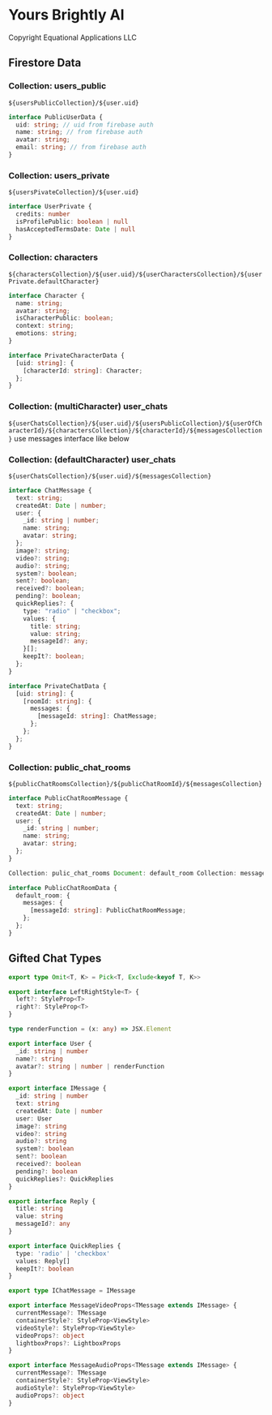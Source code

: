 # Yours Brightly AI  

Copyright Equational Applications LLC

## Firestore Data

### Collection: users_public
`${usersPublicCollection}/${user.uid}`
```ts
interface PublicUserData {
  uid: string; // uid from firebase auth
  name: string; // from firebase auth
  avatar: string;
  email: string; // from firebase auth
}
```

### Collection: users_private
`${usersPivateCollection}/${user.uid}`
```ts
interface UserPrivate {
  credits: number
  isProfilePublic: boolean | null
  hasAcceptedTermsDate: Date | null
}
```

### Collection: characters
`${charactersCollection}/${user.uid}/${userCharactersCollection}/${userPrivate.defaultCharacter}`
```ts
interface Character {
  name: string;
  avatar: string;
  isCharacterPublic: boolean;
  context: string;
  emotions: string;
}

interface PrivateCharacterData {
  [uid: string]: {
    [characterId: string]: Character;
  };
}
```

### Collection: (multiCharacter) user_chats
`${userChatsCollection}/${user.uid}/${usersPublicCollection}/${userOfCharacterId}/${charactersCollection}/${characterId}/${messagesCollection}`
use messages interface like below

### Collection: (defaultCharacter) user_chats
`${userChatsCollection}/${user.uid}/${messagesCollection}`
```ts
interface ChatMessage {
  text: string;
  createdAt: Date | number;
  user: {
    _id: string | number;
    name: string;
    avatar: string;
  };
  image?: string;
  video?: string;
  audio?: string;
  system?: boolean;
  sent?: boolean;
  received?: boolean;
  pending?: boolean;
  quickReplies?: {
    type: "radio" | "checkbox";
    values: {
      title: string;
      value: string;
      messageId?: any;
    }[];
    keepIt?: boolean;
  };
}

interface PrivateChatData {
  [uid: string]: {
    [roomId: string]: {
      messages: {
        [messageId: string]: ChatMessage;
      };
    };
  };
}
```

### Collection: public_chat_rooms
  `${publicChatRoomsCollection}/${publicChatRoomId}/${messagesCollection}`
```ts
interface PublicChatRoomMessage {
  text: string;
  createdAt: Date | number;
  user: {
    _id: string | number;
    name: string;
    avatar: string;
  };
}

Collection: pulic_chat_rooms Document: default_room Collection: messages Document: _id _id: string | number text: string createdAt: Date | number user: _id: _id // of user or character name: string avatar: string

interface PublicChatRoomData {
  default_room: {
    messages: {
      [messageId: string]: PublicChatRoomMessage;
    };
  };
}
```



## Gifted Chat Types  
```ts
export type Omit<T, K> = Pick<T, Exclude<keyof T, K>>

export interface LeftRightStyle<T> {
  left?: StyleProp<T>
  right?: StyleProp<T>
}

type renderFunction = (x: any) => JSX.Element

export interface User {
  _id: string | number
  name?: string
  avatar?: string | number | renderFunction
}

export interface IMessage {
  _id: string | number
  text: string
  createdAt: Date | number
  user: User
  image?: string
  video?: string
  audio?: string
  system?: boolean
  sent?: boolean
  received?: boolean
  pending?: boolean
  quickReplies?: QuickReplies
}

export interface Reply {
  title: string
  value: string
  messageId?: any
}

export interface QuickReplies {
  type: 'radio' | 'checkbox'
  values: Reply[]
  keepIt?: boolean
}

export type IChatMessage = IMessage

export interface MessageVideoProps<TMessage extends IMessage> {
  currentMessage?: TMessage
  containerStyle?: StyleProp<ViewStyle>
  videoStyle?: StyleProp<ViewStyle>
  videoProps?: object
  lightboxProps?: LightboxProps
}

export interface MessageAudioProps<TMessage extends IMessage> {
  currentMessage?: TMessage
  containerStyle?: StyleProp<ViewStyle>
  audioStyle?: StyleProp<ViewStyle>
  audioProps?: object
}
```